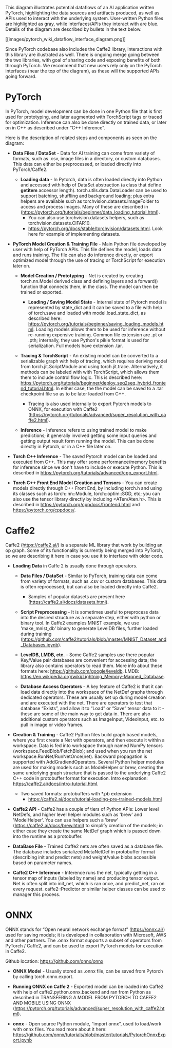 This diagram illustrates potential dataflows of an AI application written PyTorch, highlighting the data sources and artifacts produced, as well as APIs used to interact with the underlying system. User-written Python files are highlighted as gray, while interfaces/APIs they interact with are blue. Details of the diagram are described by bullets in the text below.

[[images/pytorch_wiki_dataflow_interface_diagram.png]]

Since PyTorch codebase also includes the Caffe2 library, interactions with this library are illustrated as well. There is ongoing merge going between the two libraries, with goal of sharing code and exposing benefits of both through PyTorch. We recommend that new users rely only on the PyTorch interfaces (near the top of the diagram), as these will the supported APIs going forward.

# PyTorch

In PyTorch, model development can be done in one Python file that is first used for prototyping, and later augmented with TorchScript tags or traced for optimization. Inference can also be done directly on trained data, or later on in C++ as described under “C++ Inference”. 

Here is the description of related steps and components as seen on the diagram:
* **Data Files / DataSet** - Data for AI training can come from variety of formats, such as .csv, image files in a directory, or custom databases. This data can either be preprocessed, or loaded directly into PyTorch/Caffe2.
  * **Loading data** - In Pytorch, data is often loaded directly into Python and accessed with help of DataSet abstraction (a class that define __getitem__ accessor length). torch.utils.data.DataLoader can be used to support batching, shuffling and background loading; plus extra helpers are available such as torchvision.datasets.ImageFolder to access and process images. Many of these are described in (https://pytorch.org/tutorials/beginner/data_loading_tutorial.html).
    * You can also use torchvision.datasets helpers, such as torchvision.datasets.CIFAR10.
    * https://pytorch.org/docs/stable/torchvision/datasets.html. Look here for example of implementing datasets.

* **PyTorch Model Creation & Training File** - Main Python file developed by user with help of PyTorch APIs. This file defines the model, loads data and runs training. The file can also do inference directly, or export optimized model through the use of tracing or TorchScript for execution later on.

  * **Model Creation / Prototyping** - Net is created by creating torch.nn.Model derived class and defining layers and a forward() function that connects them, in the class. The model can then be trained or exported.
    * **Loading / Saving Model State** - Internal state of Pytorch model is represented by state_dict and it can be saved to a file with help of torch.save and loaded with model.load_state_dict, as described here: https://pytorch.org/tutorials/beginner/saving_loading_models.html. Loading models allows them to be used for inference without re-running expensive training. Common file extension are .pt or .pth; internally, they use Python's pikle format is used for serialization. Full models have extension .tar.

  * **Tracing & TorchScript** - An existing model can be converted to a serializable graph with help of tracing, which requires deriving model from torch.jit.ScriptModule and using torch.jit.trace. Alternatively, it methods can be labeled with with TorchScript, which allows them them to include control flow logic. This is described here: https://pytorch.org/tutorials/beginner/deploy_seq2seq_hybrid_frontend_tutorial.html. In either case, the the model can be saved to a .tar checkpoint file so as to be later loaded from C++.
    * Tracing is also used internally to export Pytorch models to ONNX, for execution with Caffe2 (https://pytorch.org/tutorials/advanced/super_resolution_with_caffe2.html).

  * **Inference** - Inference refers to using trained model to make predictions; it generally involved getting some input queries and getting output result form running the model. This can be done directly in Pytorch, or in a C++ file later on.

* **Torch C++ Inference** - The saved Pytorch model can be loaded and executed from C++. This may offer some performance/memory benefits for inference since we don't have to include or execute Python. This is described in https://pytorch.org/tutorials/advanced/cpp_export.html.

* **Torch C++ Front End Model Creation and Tensors** - You can create models directly through C++ Front End, by including torch.h and using its classes such as torch::nn::Module, torch::optim::SGD, etc; you can also use the tensor library directly by including <ATen/Aten.h>. This is described in https://pytorch.org/cppdocs/frontend.html and https://pytorch.org/cppdocs/.

# Caffe2

Caffe2 (https://caffe2.ai/) is a separate ML library that work by building an op graph. Some of its functionality is currently being merged into PyTorch, so we are describing it here in case you use it to interface with older code.

* **Loading Data** in Caffe 2 is usually done through operators.
  * **Data Files / DataSet** - Similar to PyTorch, training data can come from variety of formats, such as .csv or custom databases. This data is often reprocessed, but can also be loaded directly into Caffe2.
    * Samples of popular datasets are present here (https://caffe2.ai/docs/datasets.html).
  * **Script Preprocessing** - It is sometimes useful to preprocess data into the desired structure as a separate step, either with python or binary tool. In Caffe2 examples MNIST example, we use 'make_mnist_db' binary to generate LevelDB files, further loaded during training (https://github.com/caffe2/tutorials/blob/master/MNIST_Dataset_and_Databases.ipynb).

  * **LevelDB, LMDB, etc.** - Some Caffe2 samples use there popular Key/Value pair databases are convenient for accessing data; the library also contains operators to read them. More info about these formats here: https://github.com/google/leveldb. LMDB: https://en.wikipedia.org/wiki/Lightning_Memory-Mapped_Database.
  * **Database Access Operators** - A key feature of Caffe2 is that it can load data directly into the workspace of the NetDef graphs through dedicated operators. These are usually set up during model creation and are executed with the net. There are operators to test that database “Exists”, and allow it to “Load” or “Save” tensor data to it - these are some of the main way to get data in. There are also additional custom operators such as ImageInput, VideoInput, etc. to pull in image or video frames.

* **Creation & Training** - Caffe2 Python files build graph based models, where you first create a Net with operators, and then execute it within a workspace. Data is fed into workspace through named NumPy tensors (workspace.FeedBlob/FetchBlob); and used when you run the net workspace.RunNet/RunNetOnce(net). Backward propagation is supported with AddGradiendOperators. Several Python helper modules are used for making models such as ModelHelper or brew, creating the same underlying graph structure that is passed to the underlying Caffe2 C++ code in protobuffer format for execution. Intro explanation: https://caffe2.ai/docs/intro-tutorial.html.
  * Two saved formats: protobuffers with *.pb extension
    * https://caffe2.ai/docs/tutorial-loading-pre-trained-models.html

* **Caffe2 API** - Caffe2 has a couple of tiers of Python APIs: Lower level NetDefs, and higher level helper modules such as 'brew' and 'ModelHelper'. You can use helpers such a 'brew' (https://caffe2.ai/docs/brew.html) to simplify creation of the models; in either case they create the same NetDef graph which is passed down into the runtime as a protobuffer.

* **DataBase File** - Trained Caffe2 nets are often saved as a database file. The database includes serialized MetaNetDef in protobuffer format (describing init and predict nets) and weight/value blobs accessible based on parameter names.

* **Caffe2 C++ Inference** - Inference runs the net, typically getting in a tensor map of inputs (labeled by name) and producing tensor output. Net is often split into init_net, which is ran once, and predict_net, ran on every request. caffe2::Predictor or similar helper classes can be used to manager this process.
 
# ONNX

ONNX stands for “Open neural network exchange format” (https://onnx.ai/) used for saving models; it is developed in collaboration with Microsoft, AWS and other partners. The .onnx format supports a subset of operators from PyTorch / Caffe2, and can be used to export PyTorch models for execution in Caffe2.

Github location: https://github.com/onnx/onnx

* **ONNX Model** - Usually stored as .onnx file, can be saved from Pytorch by calling torch.onnx.export.

* **Running ONNX on Caffe 2** - Exported model can be loaded into Caffe2 with help of caffe2.python.onnx.backend and ran from Python as described in TRANSFERING A MODEL FROM PYTORCH TO CAFFE2 AND MOBILE USING ONNX (https://pytorch.org/tutorials/advanced/super_resolution_with_caffe2.html).

* **onnx** - Open source Python module, “import onnx”, used to load/work with onnx files. You read more about it here: https://github.com/onnx/tutorials/blob/master/tutorials/PytorchOnnxExport.ipynb
 
